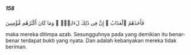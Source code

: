 ##### 158

<span class="ayah">فَأَخَذَهُمُ ٱلْعَذَابُ ۗ إِنَّ فِى ذَٰلِكَ لَءَايَةًۭ ۖ وَمَا كَانَ أَكْثَرُهُم مُّؤْمِنِينَ</span>

<span class="ayah_translation">maka mereka ditimpa azab. Sesungguhnya pada yang demikian itu benar-benar terdapat bukti yang nyata. Dan adalah kebanyakan mereka tidak beriman.</span>
